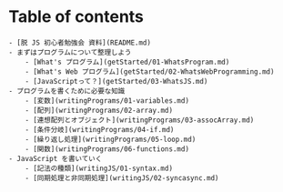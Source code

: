 # Table of contents

    - [脱 JS 初心者勉強会 資料](README.md)
    - まずはプログラムについて整理しよう
        - [What's プログラム](getStarted/01-WhatsProgram.md)
        - [What's Web プログラム](getStarted/02-WhatsWebProgramming.md)
        - [JavaScriptって？](getStarted/03-WhatsJS.md)
    - プログラムを書くために必要な知識
        - [変数](writingPrograms/01-variables.md)
        - [配列](writingPrograms/02-array.md)
        - [連想配列とオブジェクト](writingPrograms/03-assocArray.md)
        - [条件分岐](writingPrograms/04-if.md)
        - [繰り返し処理](writingPrograms/05-loop.md)
        - [関数](writingPrograms/06-functions.md)
    - JavaScript を書いていく
        - [記法の種類](writingJS/01-syntax.md)
        - [同期処理と非同期処理](writingJS/02-syncasync.md)
